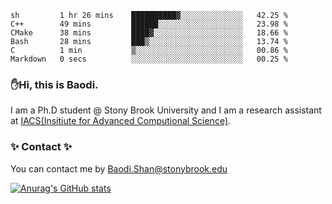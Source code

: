 <!--START_SECTION:waka-->

```text
sh         1 hr 26 mins    ██████████▓░░░░░░░░░░░░░░   42.25 %
C++        49 mins         ██████░░░░░░░░░░░░░░░░░░░   23.98 %
CMake      38 mins         ████▓░░░░░░░░░░░░░░░░░░░░   18.66 %
Bash       28 mins         ███▒░░░░░░░░░░░░░░░░░░░░░   13.74 %
C          1 min           ▒░░░░░░░░░░░░░░░░░░░░░░░░   00.86 %
Markdown   0 secs          ░░░░░░░░░░░░░░░░░░░░░░░░░   00.25 %
```

<!--END_SECTION:waka-->

### ✋Hi, this is Baodi. 

I am a Ph.D student @ Stony Brook University and I am a research assistant at [IACS(Insitiute for Advanced Computional Science)](https://iacs.stonybrook.edu/).

### ✨ Contact ✨

You can contact me by [Baodi.Shan@stonybrook.edu](mailto:Baodi.Shan@stonybrook.edu)

[![Anurag's GitHub stats](https://github-readme-stats.vercel.app/api?username=lwshanbd&theme=jolly&show_icons=true&count_private=true&include_all_commits=true)](https://github.com/anuraghazra/github-readme-stats)



<!--
**lwshanbd/lwshanbd** is a ✨ _special_ ✨ repository because its `README.md` (this file) appears on your GitHub profile.

Here are some ideas to get you started:

- 🔭 I’m currently working on ...
- 🌱 I’m currently learning ...
- 👯 I’m looking to collaborate on ...
- 🤔 I’m looking for help with ...
- 💬 Ask me about ...
- 📫 How to reach me: ...
- 😄 Pronouns: ...
- ⚡ Fun fact: ...
-->
